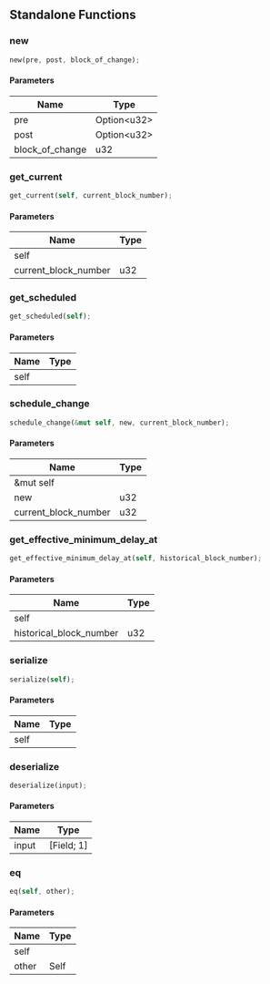 ## Standalone Functions

### new

```rust
new(pre, post, block_of_change);
```

#### Parameters
| Name | Type |
| --- | --- |
| pre | Option&lt;u32&gt; |
| post | Option&lt;u32&gt; |
| block_of_change | u32 |

### get_current

```rust
get_current(self, current_block_number);
```

#### Parameters
| Name | Type |
| --- | --- |
| self |  |
| current_block_number | u32 |

### get_scheduled

```rust
get_scheduled(self);
```

#### Parameters
| Name | Type |
| --- | --- |
| self |  |

### schedule_change

```rust
schedule_change(&mut self, new, current_block_number);
```

#### Parameters
| Name | Type |
| --- | --- |
| &mut self |  |
| new | u32 |
| current_block_number | u32 |

### get_effective_minimum_delay_at

```rust
get_effective_minimum_delay_at(self, historical_block_number);
```

#### Parameters
| Name | Type |
| --- | --- |
| self |  |
| historical_block_number | u32 |

### serialize

```rust
serialize(self);
```

#### Parameters
| Name | Type |
| --- | --- |
| self |  |

### deserialize

```rust
deserialize(input);
```

#### Parameters
| Name | Type |
| --- | --- |
| input | [Field; 1] |

### eq

```rust
eq(self, other);
```

#### Parameters
| Name | Type |
| --- | --- |
| self |  |
| other | Self |

